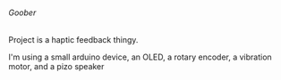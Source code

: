 ###### Goober

Project is a haptic feedback thingy.

I'm using a small arduino device, an OLED, a rotary encoder, a vibration motor, and a pizo speaker

